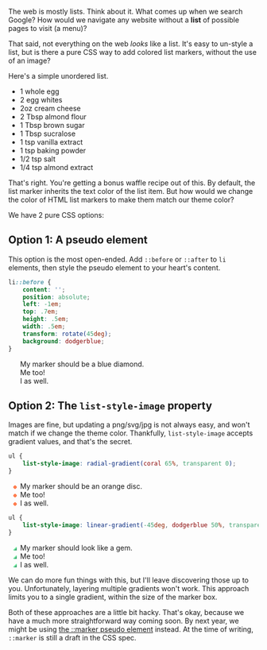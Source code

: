 <meta name="categories" content="html, css">
<meta name="media" content="/_assets/media/stack-of-books-on-a-table.jpg" />

The web is mostly lists. Think about it. What comes up when we search Google? How would we navigate any website without a **list** of possible pages to visit (a menu)?

That said, not everything on the web *looks* like a list. It's easy to un-style a list, but is there a pure CSS way to add colored list markers, without the use of an image?

Here's a simple unordered list.

<ul>
    <li style="list-style-type: disc">1 whole egg</li>
    <li style="list-style-type: disc">2 egg whites</li>
    <li style="list-style-type: disc">2oz cream cheese</li>
    <li style="list-style-type: disc">2 Tbsp almond flour</li>
    <li style="list-style-type: disc">1 Tbsp brown sugar</li>
    <li style="list-style-type: disc">1 Tbsp sucralose</li>
    <li style="list-style-type: disc">1 tsp vanilla extract</li>
    <li style="list-style-type: disc">1 tsp baking powder</li>
    <li style="list-style-type: disc">1/2 tsp salt</li>
    <li style="list-style-type: disc">1/4 tsp almond extract</li>
</ul>

That's right. You're getting a bonus waffle recipe out of this. By default, the list marker inherits the text color of the list item. But how would we change the color of HTML list markers to make them match our theme color?

We have 2 pure CSS options:


## Option 1: A pseudo element

This option is the most open-ended. Add `::before` or `::after` to `li` elements, then style the pseudo element to your heart's content.

```css
li::before {
    content: '';
    position: absolute;
    left: -1em;
    top: .7em;
    height: .5em;
    width: .5em;
    transform: rotate(45deg);
    background: dodgerblue;
}
```

<style>
    .pseudo-element-example li {
        list-style: none !important;
    }
    .pseudo-element-example li::before {
        content: '';
        position: absolute;
        left: -1em;
        top: .7em;
        height: .5em;
        width: .5em;
        transform: rotate(45deg);
        background: dodgerblue;
    }
</style>
<ul class="pseudo-element-example">
    <li>My marker should be a blue diamond.</li>
    <li>Me too!</li>
    <li>I as well.</li>
</ul>


## Option 2: The `list-style-image` property

Images are fine, but updating a png/svg/jpg is not always easy, and won't match if we change the theme color. Thankfully, `list-style-image` accepts gradient values, and that's the secret.

```css
ul {
    list-style-image: radial-gradient(coral 65%, transparent 0);
}
```
<ul style="list-style-image: radial-gradient(coral 65%, transparent 0);">
    <li>My marker should be an orange disc.</li>
    <li>Me too!</li>
    <li>I as well.</li>
</ul>

```css
ul {
    list-style-image: linear-gradient(-45deg, dodgerblue 50%, transparent 0);
}
```

<ul style="list-style-image: linear-gradient(-45deg, #44aa77 37%, #66dd99 37%, #99ffbb 63%, transparent 0)">
    <li>My marker should look like a gem.</li>
    <li>Me too!</li>
    <li>I as well.</li>
</ul>

We can do more fun things with this, but I'll leave discovering those up to you. Unfortunately, layering multiple gradients won't work. This approach limits you to a single gradient, within the size of the marker box.

Both of these approaches are a little bit hacky. That's okay, because we have a much more straightforward way coming soon.  By next year, we might be using [the ::marker pseudo element](https://developer.mozilla.org/en-US/docs/Web/CSS/::marker) instead. At the time of writing, `::marker` is still a draft in the CSS spec.